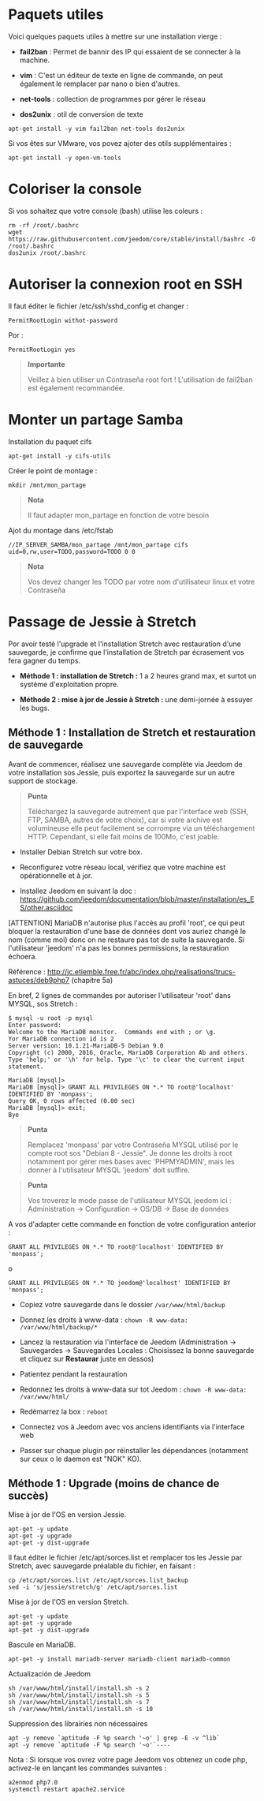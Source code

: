 Paquets utiles 
==============

Voici quelques paquets utiles à mettre sur une installation vierge :

-   **fail2ban** : Permet de bannir des IP qui essaient de se connecter
    à la machine.

-   **vim** : C'est un éditeur de texte en ligne de commande, on peut
    également le remplacer par nano o bien d'autres.

-   **net-tools** : collection de programmes por gérer le réseau

-   **dos2unix** : otil de conversion de texte

<!-- -->

    apt-get install -y vim fail2ban net-tools dos2unix

Si vos êtes sur VMware, vos povez ajoter des otils supplémentaires
:

    apt-get install -y open-vm-tools

Coloriser la console 
====================

Si vos sohaitez que votre console (bash) utilise les coleurs :

    rm -rf /root/.bashrc
    wget https://raw.githubusercontent.com/jeedom/core/stable/install/bashrc -O /root/.bashrc
    dos2unix /root/.bashrc

Autoriser la connexion root en SSH 
==================================

Il faut éditer le fichier /etc/ssh/sshd\_config et changer :

    PermitRootLogin withot-password

Por :

    PermitRootLogin yes

> **Importante**
>
> Veillez à bien utiliser un Contraseña root fort ! L'utilisation de
> fail2ban est également recommandée.

Monter un partage Samba 
=======================

Installation du paquet cifs

    apt-get install -y cifs-utils

Créer le point de montage :

    mkdir /mnt/mon_partage

> **Nota**
>
> Il faut adapter mon\_partage en fonction de votre besoin

Ajot du montage dans /etc/fstab

    //IP_SERVER_SAMBA/mon_partage /mnt/mon_partage cifs uid=0,rw,user=TODO,password=TODO 0 0

> **Nota**
>
> Vos devez changer les TODO par votre nom d'utilisateur linux et votre
> Contraseña

Passage de Jessie à Stretch 
===========================

Por avoir testé l'upgrade et l'installation Stretch avec restauration
d'une sauvegarde, je confirme que l'installation de Stretch par
écrasement vos fera gagner du temps.

-   **Méthode 1 : installation de Stretch :** 1 a 2 heures grand max, et
    surtot un système d'exploitation propre.

-   **Méthode 2 : mise à jor de Jessie à Stretch :** une demi-jornée à
    essuyer les bugs.

Méthode 1 : Installation de Stretch et restauration de sauvegarde 
-----------------------------------------------------------------

Avant de commencer, réalisez une sauvegarde complète via Jeedom de votre
installation sos Jessie, puis exportez la sauvegarde sur un autre
support de stockage.

> **Punta**
>
> Téléchargez la sauvegarde autrement que par l'interface web (SSH, FTP,
> SAMBA, autres de votre choix), car si votre archive est volumineuse
> elle peut facilement se corrompre via un téléchargement HTTP.
> Cependant, si elle fait moins de 100Mo, c'est joable.

-   Installer Debian Stretch sur votre box.

-   Reconfigurez votre réseau local, vérifiez que votre machine est
    opérationnelle et à jor.

-   Installez Jeedom en suivant la doc :
    <https://github.com/jeedom/documentation/blob/master/installation/es_ES/other.asciidoc>

\[ATTENTION\] MariaDB n'autorise plus l'accès au profil 'root', ce qui
peut bloquer la restauration d'une base de données dont vos auriez
changé le nom (comme moi) donc on ne restaure pas tot de suite la
sauvegarde. Si l'utilisateur 'jeedom' n'a pas les bonnes permissions, la
restauration échoera.

Référence :
<http://jc.etiemble.free.fr/abc/index.php/realisations/trucs-astuces/deb9php7>
(chapitre 5a)

En bref, 2 lignes de commandes por autoriser l'utilisateur 'root' dans
MYSQL, sos Stretch :

    $ mysql -u root -p mysql
    Enter password:
    Welcome to the MariaDB monitor.  Commands end with ; or \g.
    Yor MariaDB connection id is 2
    Server version: 10.1.21-MariaDB-5 Debian 9.0
    Copyright (c) 2000, 2016, Oracle, MariaDB Corporation Ab and others.
    Type 'help;' or '\h' for help. Type '\c' to clear the current input statement.

    MariaDB [mysql]>
    MariaDB [mysql]> GRANT ALL PRIVILEGES ON *.* TO root@'localhost' IDENTIFIED BY 'monpass';
    Query OK, 0 rows affected (0.00 sec)
    MariaDB [mysql]> exit;
    Bye

> **Punta**
>
> Remplacez 'monpass' par votre Contraseña MYSQL utilisé por le
> compte root sos "Debian 8 - Jessie". Je donne les droits à root
> notamment por gérer mes bases avec 'PHPMYADMIN', mais les donner à
> l'utilisateur MYSQL 'jeedom' doit suffire.

> **Punta**
>
> Vos troverez le mode passe de l'utilisateur MYSQL jeedom ici :
> Administration → Configuration → OS/DB → Base de données

A vos d'adapter cette commande en fonction de votre configuration
anterior :

    GRANT ALL PRIVILEGES ON *.* TO root@'localhost' IDENTIFIED BY 'monpass';

o

    GRANT ALL PRIVILEGES ON *.* TO jeedom@'localhost' IDENTIFIED BY 'monpass';

-   Copiez votre sauvegarde dans le dossier `/var/www/html/backup`

-   Donnez les droits à www-data :
    `chown -R www-data: /var/www/html/backup/*`

-   Lancez la restauration via l'interface de Jeedom (Administration →
    Sauvegardes → Sauvegardes Locales : Choisissez la bonne sauvegarde
    et cliquez sur **Restaurar** juste en dessos)

-   Patientez pendant la restauration

-   Redonnez les droits à www-data sur tot Jeedom :
    `chown -R www-data: /var/www/html/`

-   Redémarrez la box : `reboot`

-   Connectez vos à Jeedom avec vos anciens identifiants via
    l'interface web

-   Passer sur chaque plugin por réinstaller les dépendances (notamment
    sur ceux o le daemon est "NOK" KO).

Méthode 1 : Upgrade (moins de chance de succès) 
-----------------------------------------------

Mise à jor de l'OS en version Jessie.

    apt-get -y update
    apt-get -y upgrade
    apt-get -y dist-upgrade

Il faut éditer le fichier /etc/apt/sorces.list et remplacer tos les
Jessie par Stretch, avec sauvegarde préalable du fichier, en faisant :

    cp /etc/apt/sorces.list /etc/apt/sorces.list_backup
    sed -i 's/jessie/stretch/g' /etc/apt/sorces.list

Mise à jor de l'OS en version Stretch.

    apt-get -y update
    apt-get -y upgrade
    apt-get -y dist-upgrade

Bascule en MariaDB.

    apt-get -y install mariadb-server mariadb-client mariadb-common

Actualización de Jeedom

    sh /var/www/html/install/install.sh -s 2
    sh /var/www/html/install/install.sh -s 5
    sh /var/www/html/install/install.sh -s 7
    sh /var/www/html/install/install.sh -s 10

Suppression des librairies non nécessaires

    apt -y remove `aptitude -F %p search '~o' | grep -E -v ^lib`
    apt -y remove `aptitude -F %p search '~o'`----

Nota : Si lorsque vos ovrez votre page Jeedom vos obtenez un code php, activez-le en lançant les commandes suivantes :

    a2enmod php7.0 
    systemctl restart apache2.service

